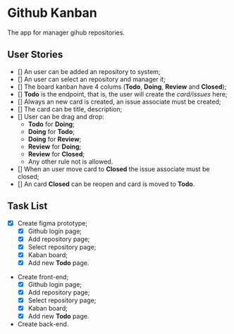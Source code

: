 # Github Kanban

The app for manager gihub repositories.

## User Stories

- [] An user can be added an repository to system;
- [] An user can select an repository and manager it;
- [] The board kanban have 4 colums (**Todo**, **Doing**, **Review** and **Closed**);
- [] **Todo** is the endpoint, that is, the user will create the _card/issues_ here;
- [] Always an new card is created, an issue associate must be created;
- [] The card can be title, description;
- [] User can be drag and drop:
  - **Todo** for **Doing**;
  - **Doing** for **Todo**;
  - **Doing** for **Review**;
  - **Review** for **Doing**;
  - **Review** for **Closed**;
  - Any other rule not is allowed.
- [] When an user move card to **Closed** the issue associate must be closed;
- [] An card **Closed** can be reopen and card is moved to **Todo**.

## Task List

- [X] Create figma prototype;
  - [X] Github login page;
  - [X] Add repository page;
  - [X] Select repository page;
  - [X] Kaban board;
  - [X] Add new **Todo** page.
- Create front-end;
  - [X] Github login page;
  - [X] Add repository page;
  - [X] Select repository page;
  - [X] Kaban board;
  - [X] Add new **Todo** page.
- Create back-end.